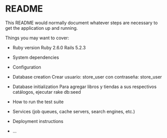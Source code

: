 # README

This README would normally document whatever steps are necessary to get the
application up and running.

Things you may want to cover:

* Ruby version
	Ruby 2.6.0
	Rails 5.2.3

* System dependencies

* Configuration

* Database creation
	Crear usuario: store_user con contraseña: store_user

* Database initialization
	Para agregar libros y tiendas a sus respectivos catálogos, ejecutar rake db:seed

* How to run the test suite

* Services (job queues, cache servers, search engines, etc.)

* Deployment instructions

* ...

